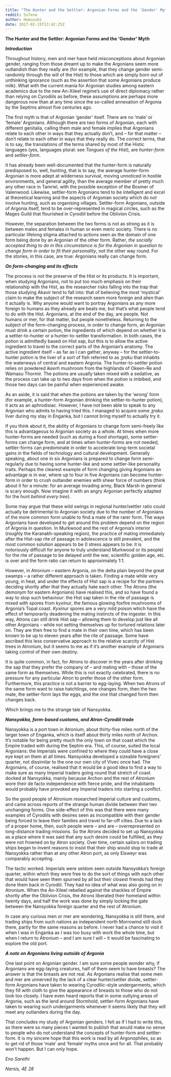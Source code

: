 ```yaml
---
title: "The Hunter and the Settler: Argonian Forms and the 'Gender' Myth"
reddit: 5u7ena
author: Homusubi
date: 2017-02-15T13:42:25Z
---
```


**The Hunter and the Settler: Argonian Forms and the 'Gender' Myth**

***Introduction***

Throughout history, men and mer have held misconceptions about Argonian gender, ranging from those dreamt up to make the Argonians seem more outlandish than they really are (for example, that they change gender semi-randomly through the will of the Hist) to those which are simply born out of unthinking ignorance (such as the assertion that some Argonians produce milk). What with the current mania for Argonian studies among eastern academics due to the new An-Xileel regime’s use of direct diplomacy rather than relying on Cyrodiils as before, these assumptions are perhaps more dangerous now than at any time since the so-called annexation of Argonia by the Septims almost five centuries ago.

The first myth is that of Argonian ‘gender’ itself. There are no ‘male’ or ‘female’ Argonians. Although there are two forms of Argonian, each with different genitalia, calling them male and female implies that Argonians relate to each other in ways that they actually don’t, and – for that matter – don’t relate to each other in ways that they really do. The correct terms, that is to say, the translations of the terms shared by most of the Histic languages (yes, languages plural: see *Tongues of the Hist*), are *hunter-form* and *settler-form*.

It has already been well-documented that the hunter-form is naturally predisposed to, well, hunting, that is to say, the average hunter-form Argonian is more adept at wilderness survival, moving unnoticed in hostile environments, and general agility, than the average member of pretty much any other race in Tamriel, with the possible exception of the Bosmer of Valenwood. Likewise, settler-form Argonians tend to be intelligent and excel at theoretical learning and the aspects of Argonian society which do *not* involve hunting, such as organising villages. Settler-form Argonians, outside of Argonia itself, tend to be over-represented in magical circles, such as the Mages Guild that flourished in Cyrodiil before the Oblivion Crisis.

However, the separation between the two forms is not as strong as it is between males and females in human or even meric society. There is no particular lifelong stigma attached to actions seen as the domain of one form being done by an Argonian of the other form. Rather, *the socially accepted thing to do in this circumstance is for the Argonian in question to change form in order to fit their personality*, not the other way round. For the stories, in this case, are true: Argonians really can change form.

***On form-changing and its effects***

The process is not the preserve of the Hist or its products. It is important, when studying Argonians, not to put too much emphasis on their relationship with the Hist, as the researcher risks falling into the trap that those studying Akavir tend to fall into: that of believing the most ‘mystical’ claim to make the subject of the research seem more foreign and alien than it actually is. Why anyone would want to portray Argonians as any more foreign to humans as they already are beats me, but that’s what people tend to do with the Hist. Argonians, at the end of the day, are people. Not humans or mer, for that matter, but people nonetheless. Returning to the subject of the form-changing process, in order to change form, an Argonian must drink a certain potion, the ingredients of which depend on whether it is a settler-to-hunter or a hunter-to-settler transformation. In both cases, the potion is admittedly based on Hist sap, but this is to allow the active ingredient to travel to the correct parts of the Argonian’s anatomy. The active ingredient itself – as far as I can gather, anyway – for the settler-to-hunter potion is the liver of a sort of fish referred to as *ʒraku* that inhabits the waterways of central and eastern Argonia. The hunter-to-settler potion relies on powdered *ikeerh* mushroom from the highlands of Okeen-Re and Wamasu Thormir. The potions are usually taken mixed with a sedative, as the process can take up to two days from when the potion is imbibed, and those two days can be painful when experienced awake.

As an aside, it is said that when the potions are taken by the ‘wrong’ form (for example, a hunter-form Argonian drinking the settler-to-hunter potion), it acts as an aphrodisiac. However, I have not been able to speak to any Argonian who admits to having tried this. I managed to acquire some *ʒraku* liver during my stay in Enganka, but I cannot bring myself to actually try it.

If you think about it, the ability of Argonians to change form semi-freely like this is advantageous to Argonian society as a whole. At times when more hunter-forms are needed (such as during a food shortage), some settler-forms can change form, and at times when hunter-forms are not needed, settler-forms can predominate in order to accelerate long-term societal gains in the fields of technology and cultural development. Generally speaking, about one in six Argonians is prepared to change form semi-regularly due to having some hunter-like and some settler-like personality traits. Perhaps the clearest example of form changing giving Argonians an advantage is in war, where up to four in five Argonians can become hunter-form in order to crush outlander enemies with sheer force of numbers (think about it for a minute: for an average invading army, Black Marsh in general is scary enough. Now imagine it with an angry Argonian perfectly adapted for the hunt *behind every tree*).

Some may argue that these wild swings in regional hunter/settler ratio could actually be detrimental to Argonian society due to the number of Argonians of the more common form unable to find  a mate of the rarer form. The ways Argonians have developed to get around this problem depend on the region of Argonia in question. In Murkwood and the rest of Argonia’s interior (roughly the Karanakh-speaking region), the practice of mating immediately after the Hist-sap rite of passage in adolescence is still prevalent, and the most common solution appears to be (I stress appears to be: it is notoriously difficult for anyone to truly understand Murkwood or its people) for the rite of passage to be delayed until the war, scientific golden age, etc. is over and the form ratio can return to approximately 1:1.

However, in Atronium – eastern Argonia, on the delta plain beyond the great swamps – a rather different approach is taken. Finding a mate while very young, in heat, and under the effects of Hist sap is a recipe for the partners deciding shortly after that they actually hate each other. The Atrons (the demonym for eastern Argonians) have realised this, and so have found a way to stop such behaviour: the Hist sap taken in the rite of passage is mixed with spores from *kyxinur*, the famous glowing foxfire mushrooms of Argonia’s Topal coast. *Kyxinur* spores are a very mild poison which have the effect of temporarily deadening the mating instincts of the ingester. In this way, Atrons can still drink Hist sap – allowing them to develop just like all other Argonians – while not setting themselves up for tortured relations later on. They are then free to find a mate in their own time, which has been known to be up to eleven years after the rite of passage. Some have ascribed this less conservative approach to the relative scarcity of Hist trees in Atronium, but it seems to me as if it’s another example of Argonians taking control of their own destiny.

It is quite common, in fact, for Atrons to discover in the years after drinking the sap that they prefer the company of – and mating with – those of the same form as themselves. While this is not exactly celebrated, there is no pressure for any particular Atron to prefer those of the other form. Furthermore, this practice is not a barrier to egg-laying. When two Atrons of the same form want to raise hatchlings, one changes form, then the two mate, the settler-form lays the eggs, and the one that changed form then changes back.

Which brings me to the strange tale of Nansyokka.

***Nansyokka, form-based customs, and Atron-Cyrodiil trade***

Nansyokka is a port town in Atronium, about thirty-five miles north of the larger town of Enganka, which is itself about thirty miles north of Archon. It’s notable for being pretty much the only town on that coast which the Empire traded with during the Septim era. This, of course, suited the local Argonians: the Imperials were confined to where they could have a close eye kept on them at all times. Nansyokka developed a sizeable foreigners’ quarter, not dissimilar to the one our own city of Vivec once had. The Argonians, of course, realised that it would be a good idea to find a way to make sure as many Imperial traders going round that stretch of coast docked at Nansyokka, mainly because Archon and the rest of Atronium wore their de facto independence with fierce pride, and the inhabitants would probably have provoked any Imperial traders into starting a conflict.

So the good people of Atronium researched Imperial culture and customs, and came across reports of the strange human divide between their two unchanging forms. One side-effect of this was that there were many examples of Cyrodiils with desires seen as incompatible with their gender being forced to leave their families and travel to far-off cities. Due to a lack of a proper home, then, such people were – and are – overrepresented on long-distance trading missions. So the Atrons decided to set up Nansyokka as a place where it was said that any such desire could be fulfilled, as they were not frowned on by Atron society. Over time, certain sailors on trading ships began to invent reasons to insist that their ship would stop to trade at Nansyokka rather than at any other Atron port, as only Elsweyr was comparably accepting.

The tactic worked. Imperials were seldom seen outside Nansyokka’s foreign quarter, within which they were free to do the sort of things with each other that would have seen them spurned by all but their closest friends had they done them back in Cyrodiil. They had no idea of what was also going on in Atronium. When the An-Xileel rebelled against the shackles of Empire shortly after the Oblivion Crisis, the Atrons liberated their homeland within twenty days, and half the work was done by simply locking the gate between the Nansyokka foreign quarter and the rest of Atronium.

In case any curious men or mer are wondering, Nansyokka is still there, and trading ships from such nations as independent north Morrowind still dock there, partly for the same reasons as before. I never had a chance to visit it when I was in Enganka as I was too busy with work the whole time, but when I return to Atronium – and I am sure I will – it would be fascinating to explore the old port.

***A note on Argonians living outside of Argonia***

One last point on Argonian gender. I am sure some people wonder why, if Argonians are egg-laying creatures, half of them seem to have breasts? The answer is that the breasts are not real. As Argonians realise that some men and mer are unnerved by the lack of a clear hunter/settler divide, settler-form Argonians have taken to wearing Cyrodilic-style undergarments, which they fill with cloth to give the appearance of breasts to those who do not look too closely. I have even heard reports that in some outlying areas of Argonia, such as the land around Stormhold, settler-form Argonians have taken to wearing such undergarments whenever it seems likely that they will meet any outlanders during the day.

That concludes my study of Argonian genders. I felt as if I had to write this, as there were so many pieces I wanted to publish that would make no sense to people who do not understand the concepts of hunter-form and settler-form. It is my sincere hope that this work is read by all Argonophiles, so as to get rid of those ‘male’ and ‘female’ myths once and for all. That probably won’t happen. But I can only hope.

*Eno Sarethi*

*Narsis, 4E 28*
